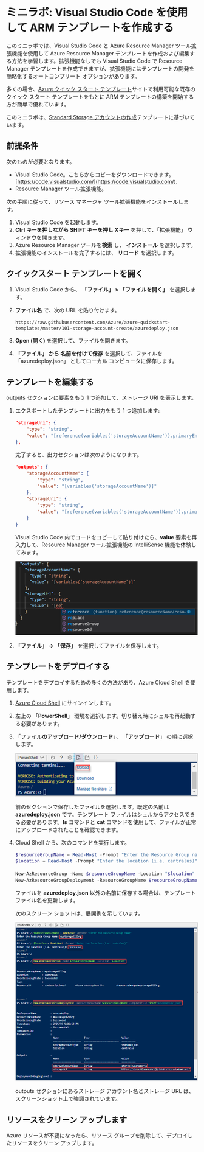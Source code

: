 ﻿# ミニラボ: Visual Studio Code を使用して ARM テンプレートを作成する

このミニラボでは、Visual Studio Code と Azure Resource Manager ツール拡張機能を使用して Azure Resource Manager テンプレートを作成および編集する方法を学習します。拡張機能なしでも Visual Studio Code で Resource Manager テンプレートを作成できますが、拡張機能にはテンプレートの開発を簡略化するオートコンプリート オプションがあります。

多くの場合、[Azure クイック スタート テンプレート](https://azure.microsoft.com/resources/templates/)サイトで利用可能な既存のクイック スタート テンプレートをもとに ARM テンプレートの構築を開始する方が簡単で優れています。

このミニラボは、[Standard Storage アカウントの作成](https://azure.microsoft.com/resources/templates/101-storage-account-create/)テンプレートに基づいています。

## 前提条件

次のものが必要となります。

* Visual Studio Code。こちらからコピーをダウンロードできます。[https://code.visualstudio.com/](https://code.visualstudio.com/).
* Resource Manager ツール拡張機能。

次の手順に従って、リソース マネージャ ツール拡張機能をインストールします。

1. Visual Studio Code を起動します。
2. **Ctrl キーを押しながら SHIFT キーを押し Xキー** を押して、「拡張機能」 ウィンドウを開きます。
3. Azure Resource Manager ツールを**検索** し、 **インストール** を選択します。
4. 拡張機能のインストールを完了するには、 **リロード** を選択します。

## クイックスタート テンプレートを開く

1. Visual Studio Code から、 **「ファイル」 > 「ファイルを開く」** を選択します。

2. **ファイル名** で、次の URL を貼り付けます。

    ```
    https://raw.githubusercontent.com/Azure/azure-quickstart-templates/master/101-storage-account-create/azuredeploy.json
    ```

3. **Open (開く)** を選択して、ファイルを開きます。

4. **「ファイル」 から 名前を付けて保存** を選択して、ファイルを 「azuredeploy.json」 としてローカル コンピュータに保存します。

## テンプレートを編集する

outputs セクションに要素をもう 1 つ追加して、ストレージ URI を表示します。

1. エクスポートしたテンプレートに出力をもう 1 つ追加します:

    ```json
    "storageUri": {
        "type": "string",
        "value": "[reference(variables('storageAccountName')).primaryEndpoints.blob]"
    },
    ```

    完了すると、出力セクションは次のようになります。

    ```json
    "outputs": {
        "storageAccountName": {
            "type": "string",
            "value": "[variables('storageAccountName')]"
        },
        "storageUri": {
            "type": "string",
            "value": "[reference(variables('storageAccountName')).primaryEndpoints.blob]"
        }
    }
    ```

    Visual Studio Code 内でコードをコピーして貼り付けたら、**value** 要素を再入力して、Resource Manager ツール拡張機能の IntelliSense 機能を体験してみます。

    ![Resource Manager テンプレート Visual Studio Code IntelliSense](../../Linked_Image_Files/resource-manager-templates-visual-studio-code-intellisense.png)

2. **「ファイル」 → 「保存」** を選択してファイルを保存します。


## テンプレートをデプロイする

テンプレートをデプロイするための多くの方法があり、Azure Cloud Shell を使用します。 

1. [Azure Cloud Shell](https://shell.azure.com/) にサインインします。

2. 左上の 「**PowerShell**」 環境を選択します。切り替え時にシェルを再起動する必要があります。 

3. 「ファイル**のアップロード/ダウンロード**」、 「**アップロード**」 の順に選択します。

    ![インターフェイスの [ファイルのアップロード] ボタンの場所を示す図](../../Linked_Image_Files/azure-portal-cloud-shell-upload-file-powershell.png)

    前のセクションで保存したファイルを選択します。既定の名前は **azuredeploy.json** です。テンプレート ファイルはシェルからアクセスできる必要があります。**ls** コマンドと **cat** コマンドを使用して、ファイルが正常にアップロードされたことを確認できます。
    
4. Cloud Shell から、次のコマンドを実行します。 

    ```powershell
    $resourceGroupName = Read-Host -Prompt "Enter the Resource Group name"
    $location = Read-Host -Prompt "Enter the location (i.e. centralus)"

    New-AzResourceGroup -Name $resourceGroupName -Location "$location"
    New-AzResourceGroupDeployment -ResourceGroupName $resourceGroupName -TemplateFile "$HOME/azuredeploy.json"
    ```

    ファイルを **azuredeploy.json** 以外の名前に保存する場合は、テンプレート ファイル名を更新します。

    次のスクリーン ショットは、展開例を示しています。

    ![Azure portal Cloud Shell のデプロイ テンプレート、変数、コマンドが上部で強調されています。](../../Linked_Image_Files/azure-portal-cloud-shell-deploy-template-powershell.png)

    outputs セクションにあるストレージ アカウント名とストレージ URL は、スクリーンショット上で強調されています。 

## リソースをクリーン アップします

Azure リソースが不要になったら、リソース グループを削除して、デプロイしたリソースをクリーン アップします。

